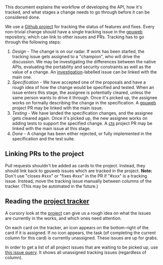 This document explains the workflow of developing the API, how it's tracked, and what stages a change needs to go through before it can be considered done.

We use a [Github project](https://github.com/orgs/gpuweb/projects/1) for tracking the status of features and fixes. Every non-trivial change should have a single tracking issue in the [gpuweb](https://github.com/gpuweb/gpuweb) repository, which can link to other issues and PRs. Tracking has to go through the following steps:

  1. _Design_ - The change is on our radar. If work has been started, the tracking issue gets assigned to a "champion", who will drive the discussion. We may be investigating the differences between the native APIs, evaluating the portability and security constraints as well as the value of a change. An [investigation](https://github.com/gpuweb/gpuweb/labels/investigation)-labelled issue can be linked with the main one.
  2. _Specification_ - We have accepted one of the proposals and have a rough idea of how the change would be specified and tested. When an issue enters this stage, the assignee is potentially cleared, unless the same person wants to drive it through. Once it's picked up, the assignee works on formally describing the change in the specification. A [gpuweb](https://github.com/gpuweb/gpuweb) project PR may be linked with the main issue.
  6. _Testing_ - We have landed the specification changes, and the assignee gets cleared again. Once it's picked up, the new assignee works on adding tests to support the specified change. A [cts](https://github.com/gpuweb/cts) project PR may be linked with the main issue at this stage.
  7. _Done_ - A change has been either rejected, or fully implemented in the specification and the test suite.

## Linking PRs to the project

Pull requests shouldn't be added as cards to the project. Instead, they should link back to gpuweb issues which are tracked in the project. **Note:** Don't use "closes #xxx" or "fixes #xxx" in the PR if "#xxx" is a tracking issue. Instead, move the tracking issue manually between columns of the tracker. (This may be automated in the future.)

## Reading the [project tracker](https://github.com/orgs/gpuweb/projects/1)

A cursory look at the [project](https://github.com/orgs/gpuweb/projects/1) can give us a rough idea on what the issues are currently in the works, and which ones need attention.

On each card on the tracker, an icon appears on the bottom-right of the card if it is assigned. If no icon appears, the task (of completing the current column for this card) is currently unassigned. These issues are up for grabs.

In order to get a list of all project issues that are waiting to be picked up, use [this issue query](https://github.com/gpuweb/gpuweb/issues?q=is%3Aopen+is%3Aissue+project%3Agpuweb%2F1+no%3Aassignee). It shows all unassigned tracking issues (regardless of column).